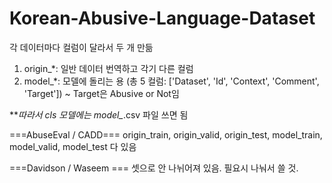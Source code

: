 # Korean-Abusive-Language-Dataset

각 데이터마다 컬럼이 달라서 두 개 만듦
1. origin_*: 일반 데이터 번역하고 각기 다른 컬럼
2. model_*: 모델에 돌리는 용 (총 5 컬럼: ['Dataset', 'Id', 'Context', 'Comment', 'Target']) ~ Target은 Abusive or Not임

***따라서 cls 모델에는 model_*.csv 파일 쓰면 됨

===AbuseEval / CADD===
origin_train, origin_valid, origin_test, model_train, model_valid, model_test
다 있음

===Davidson / Waseem ===
셋으로 안 나뉘어져 있음. 필요시 나눠서 쓸 것.
